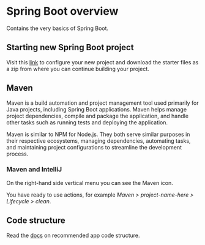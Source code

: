 # Spring Boot overview

Contains the very basics of Spring Boot.

## Starting new Spring Boot project

Visit this [link](https://start.spring.io/) to configure your new project and download the starter files as a zip from where you can continue building your project.

## Maven

Maven is a build automation and project management tool used primarily for Java projects, including Spring Boot applications. Maven helps manage project dependencies, compile and package the application, and handle other tasks such as running tests and deploying the application.

Maven is similar to NPM for Node.js. They both serve similar purposes in their respective ecosystems, managing dependencies, automating tasks, and maintaining project configurations to streamline the development process.

### Maven and IntelliJ

On the right-hand side vertical menu you can see the Maven icon.

You have ready to use actions, for example _Maven > project-name-here > Lifecycle > clean_.

## Code structure

Read the [docs](https://docs.spring.io/spring-boot/reference/using/structuring-your-code.html) on recommended app code structure.

